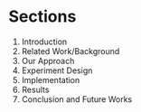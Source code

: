 Sections
========
1. Introduction
2. Related Work/Background
3. Our Approach
4. Experiment Design
5. Implementation
6. Results
7. Conclusion and Future Works
